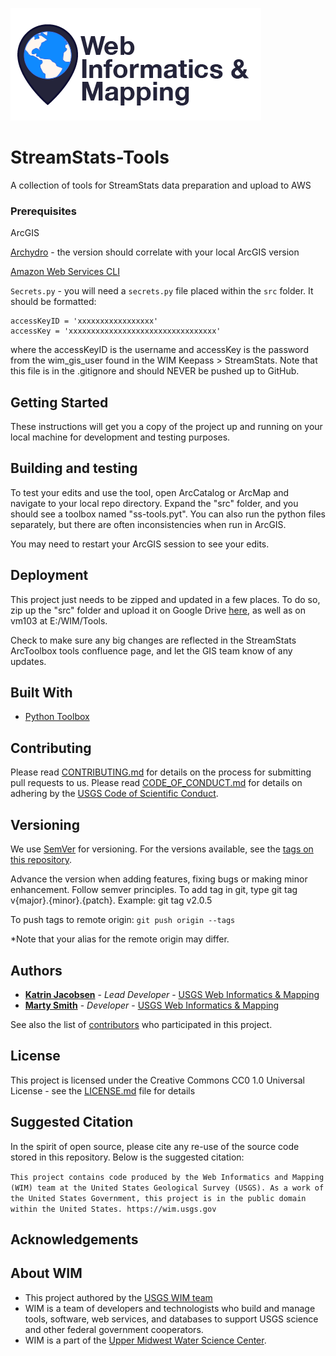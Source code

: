 ![WiM](wimlogo.png)


# StreamStats-Tools

A collection of tools for StreamStats data preparation and upload to AWS

### Prerequisites

ArcGIS

[Archydro](http://downloads.esri.com/archydro/archydro/setup/) - the version should correlate with your local ArcGIS version

[Amazon Web Services CLI](https://docs.aws.amazon.com/cli/latest/userguide/installing.html)

`Secrets.py` - you will need a `secrets.py` file placed within the `src` folder. It should be formatted:
```
accessKeyID = 'xxxxxxxxxxxxxxxxx'
accessKey = 'xxxxxxxxxxxxxxxxxxxxxxxxxxxxxxxxx'
```

where the accessKeyID is the username and accessKey is the password from the wim_gis_user found in the WIM Keepass > StreamStats. Note that this file is in the .gitignore and should NEVER be pushed up to GitHub.

## Getting Started

These instructions will get you a copy of the project up and running on your local machine for development and testing purposes.

## Building and testing

To test your edits and use the tool, open ArcCatalog or ArcMap and navigate to your local repo directory. Expand the "src" folder, and you should see a toolbox named "ss-tools.pyt". You can also run the python files separately, but there are often inconsistencies when run in ArcGIS.

You may need to restart your ArcGIS session to see your edits.

## Deployment
This project just needs to be zipped and updated in a few places. To do so, zip up the "src" folder and upload it on Google Drive [here](https://drive.google.com/drive/u/0/folders/1faN_-vHzYja89JdCSzQjyis6vSdqrmNd), as well as on vm103 at E:/WIM/Tools. 

Check to make sure any big changes are reflected in the StreamStats ArcToolbox tools confluence page, and let the GIS team know of any updates.

## Built With

* [Python Toolbox](http://desktop.arcgis.com/en/arcmap/10.3/analyze/creating-tools/a-quick-tour-of-python-toolboxes.htm)

## Contributing

Please read [CONTRIBUTING.md](CONTRIBUTING.md) for details on the process for submitting pull requests to us. Please read [CODE_OF_CONDUCT.md](CODE_OF_CONDUCT.md) for details on adhering by the [USGS Code of Scientific Conduct](https://www2.usgs.gov/fsp/fsp_code_of_scientific_conduct.asp).

## Versioning

We use [SemVer](http://semver.org/) for versioning. For the versions available, see the [tags on this repository](../../tags). 

Advance the version when adding features, fixing bugs or making minor enhancement. Follow semver principles. To add tag in git, type git tag v{major}.{minor}.{patch}. Example: git tag v2.0.5

To push tags to remote origin: `git push origin --tags`

*Note that your alias for the remote origin may differ.

## Authors

* **[Katrin Jacobsen](https://www.usgs.gov/staff-profiles/katrin-jacobsen)**  - *Lead Developer* - [USGS Web Informatics & Mapping](https://wim.usgs.gov/)
* **[Marty Smith](https://www.usgs.gov/staff-profiles/martyn-smith)**  - *Developer* - [USGS Web Informatics & Mapping](https://wim.usgs.gov/)

See also the list of [contributors](../../graphs/contributors) who participated in this project.

## License

This project is licensed under the Creative Commons CC0 1.0 Universal License - see the [LICENSE.md](LICENSE.md) file for details

## Suggested Citation
In the spirit of open source, please cite any re-use of the source code stored in this repository. Below is the suggested citation:

`This project contains code produced by the Web Informatics and Mapping (WIM) team at the United States Geological Survey (USGS). As a work of the United States Government, this project is in the public domain within the United States. https://wim.usgs.gov`

## Acknowledgements

## About WIM
* This project authored by the [USGS WIM team](https://wim.usgs.gov)
* WIM is a team of developers and technologists who build and manage tools, software, web services, and databases to support USGS science and other federal government cooperators.
* WIM is a part of the [Upper Midwest Water Science Center](https://www.usgs.gov/centers/wisconsin-water-science-center).
